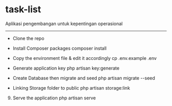 # task-list

Aplikasi pengembangan untuk kepentingan operasional

---------------------------------------------------------------------

- Clone the repo

- Install Composer packages
      composer install

- Copy the environment file & edit it accordingly
      cp .env.example .env

- Generate application key
      php artisan key:generate

- Create Database then migrate and seed
      php artisan migrate --seed

- Linking Storage folder to public
      php artisan storage:link

9. Serve the application
php artisan serve
